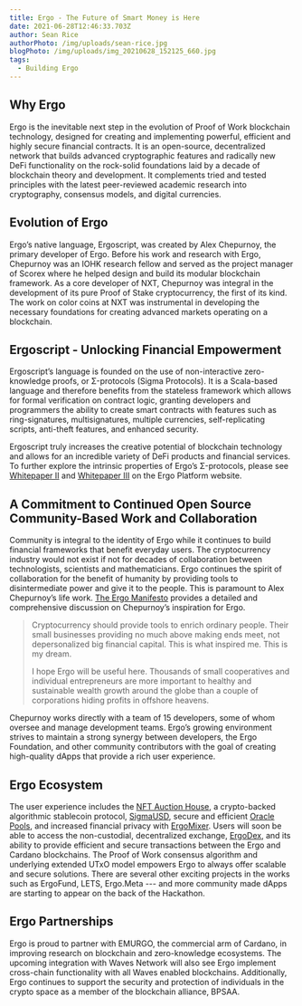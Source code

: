 ```yaml
---
title: Ergo - The Future of Smart Money is Here
date: 2021-06-28T12:46:33.703Z
author: Sean Rice
authorPhoto: /img/uploads/sean-rice.jpg
blogPhoto: /img/uploads/img_20210628_152125_660.jpg
tags:
  - Building Ergo
---
```

## Why Ergo

Ergo is the inevitable next step in the evolution of Proof of Work blockchain technology, designed for
creating and implementing powerful, efficient and highly secure financial contracts. It is an open-source,
decentralized network that builds advanced cryptographic features and radically new DeFi functionality on
the rock-solid foundations laid by a decade of blockchain theory and development. It complements tried
and tested principles with the latest peer-reviewed academic research into cryptography, consensus
models, and digital currencies.

## Evolution of Ergo

Ergo’s native language, Ergoscript, was created by Alex Chepurnoy, the primary developer of Ergo.
Before his work and research with Ergo, Chepurnoy was an IOHK research fellow and served as the
project manager of Scorex where he helped design and build its modular blockchain framework. As a
core developer of NXT, Chepurnoy was integral in the development of its pure Proof of Stake
cryptocurrency, the first of its kind. The work on color coins at NXT was instrumental in developing the
necessary foundations for creating advanced markets operating on a blockchain.

## Ergoscript - Unlocking Financial Empowerment

Ergoscript’s language is founded on the use of non-interactive zero-knowledge proofs, or Σ-protocols
(Sigma Protocols). It is a Scala-based language and therefore benefits from the stateless framework
which allows for formal verification on contract logic, granting developers and programmers the ability to
create smart contracts with features such as ring-signatures, multisignatures, multiple currencies,
self-replicating scripts, anti-theft features, and enhanced security.

Ergoscript truly increases the creative potential of blockchain technology and allows for an incredible
variety of DeFi products and financial services. To further explore the intrinsic properties of Ergo’s
Σ-protocols, please see [Whitepaper II](https://ergoplatform.org/docs/ErgoScript.pdf) and [Whitepaper III](https://ergoplatform.org/docs/AdvancedErgoScriptTutorial.pdf) on the Ergo Platform website.

## A Commitment to Continued Open Source Community-Based Work and Collaboration

Community is integral to the identity of Ergo while it continues to build financial frameworks that benefit everyday users. The cryptocurrency industry would not exist if not for decades of collaboration between technologists, scientists and mathematicians. Ergo continues the spirit of collaboration for the benefit of humanity by providing tools to disintermediate power and give it to the people. This is paramount to Alex Chepurnoy’s life work. [The Ergo Manifesto](https://ergoplatform.org/en/blog/2021-04-26-the-ergo-manifesto/) provides a detailed and comprehensive discussion on Chepurnoy’s inspiration for Ergo.

> Cryptocurrency should provide tools to enrich ordinary people. Their small businesses
> providing no much above making ends meet, not depersonalized big financial capital. This
> is what inspired me. This is my dream.
>
> I hope Ergo will be useful here. Thousands of small cooperatives and individual
> entrepreneurs are more important to healthy and sustainable wealth growth around the
> globe than a couple of corporations hiding profits in offshore heavens.

Chepurnoy works directly with a team of 15 developers, some of whom oversee and manage
development teams. Ergo’s growing environment strives to maintain a strong synergy between
developers, the Ergo Foundation, and other community contributors with the goal of creating high-quality
dApps that provide a rich user experience.

## Ergo Ecosystem

The user experience includes the [NFT Auction House](https://ergoauctions.org/#/auction/active?type=picture), a crypto-backed algorithmic stablecoin protocol,
[SigmaUSD](https://sigmausd.io/#/), secure and efficient [Oracle Pools](https://explorer.ergoplatform.com/en/oracle-pool-state/ergusd), and increased financial privacy with [ErgoMixer](https://github.com/ergoMixer/ergoMixBack). Users will
soon be able to access the non-custodial, decentralized exchange, [ErgoDex](https://ergodex.io/), and its ability to provide
efficient and secure transactions between the Ergo and Cardano blockchains. The Proof of Work
consensus algorithm and underlying extended UTxO model empowers Ergo to always offer scalable and
secure solutions. There are several other exciting projects in the works such as ErgoFund, LETS,
Ergo.Meta --- and more community made dApps are starting to appear on the back of the Hackathon.

## Ergo Partnerships

Ergo is proud to partner with EMURGO, the commercial arm of Cardano, in improving research on
blockchain and zero-knowledge ecosystems. The upcoming integration with Waves Network will also see
Ergo implement cross-chain functionality with all Waves enabled blockchains. Additionally, Ergo continues
to support the security and protection of individuals in the crypto space as a member of the blockchain alliance, BPSAA.